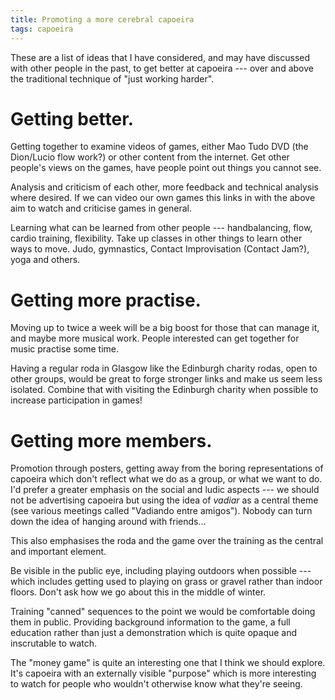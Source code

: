 ```yaml
---
title: Promoting a more cerebral capoeira
tags: capoeira
---
```


These are a list of ideas that I have considered, and may have discussed
with other people in the past, to get better at capoeira --- over and
above the traditional technique of "just working harder".

# Getting better.

Getting together to examine videos of games, either Mao Tudo DVD (the
Dion/Lucio flow work?) or other content from the internet. Get other
people's views on the games, have people point out things you cannot see.

Analysis and criticism of each other, more feedback and technical analysis
where desired. If we can video our own games this links in with the above
aim to watch and criticise games in general.

Learning what can be learned from other people --- handbalancing, flow,
cardio training, flexibility. Take up classes in other things to learn
other ways to move. Judo, gymnastics, Contact Improvisation (Contact
Jam?), yoga and others.

# Getting more practise.

Moving up to twice a week will be a big boost for those that can manage
it, and maybe more musical work. People interested can get together for
music practise some time.

Having a regular roda in Glasgow like the Edinburgh charity rodas, open to
other groups, would be great to forge stronger links and make us seem less
isolated. Combine that with visiting the Edinburgh charity when possible
to increase participation in games!

# Getting more members.

Promotion through posters, getting away from the boring representations of
capoeira which don't reflect what we do as a group, or what we want to do.
I'd prefer a greater emphasis on the social and ludic aspects --- we
should not be advertising capoeira but using the idea of _vadiar_ as a
central theme (see various meetings called "Vadiando entre amigos"). Nobody
can turn down the idea of hanging around with friends...

This also emphasises the roda and the game over the training as the
central and important element.

Be visible in the public eye, including playing outdoors when possible ---
which includes getting used to playing on grass or gravel rather than
indoor floors. Don't ask how we go about this in the middle of winter.

Training "canned" sequences to the point we would be comfortable doing
them in public. Providing background information to the game, a full
education rather than just a demonstration which is quite opaque and
inscrutable to watch.

The "money game" is quite an interesting one that I think we should
explore. It's capoeira with an externally visible "purpose" which is
more interesting to watch for people who wouldn't otherwise know what
they're seeing.
